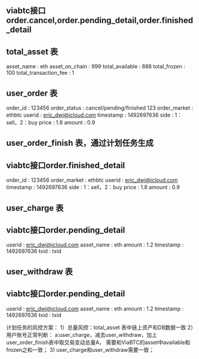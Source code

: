## viabtc接口order.cancel,order.pending_detail,order.finished_detail ##
## total_asset 表 ##
asset_name            : eth
asset_on_chain        : 999
total_available       : 888
total_frozen          : 100
total_transaction_fee : 1

## user_order 表 ##
order_id              : 123456
order_status          : cancel/pending/finished 123
order_market          : ethbtc
userid                : eric_dwj@icloud.com
timestamp             : 1492697636
side                  : 1：sell，2：buy
price                 : 1.8
amount                : 0.9

## user_order_finish 表，通过计划任务生成 ##
## viabtc接口order.finished_detail ##
order_id              : 123456
order_market          : ethbtc
userid                : eric_dwj@icloud.com
timestamp             : 1492697636
side                  : 1：sell，2：buy
price                 : 1.8
amount                : 0.9

## user_charge 表 ##
## viabtc接口order.pending_detail ##
userid                : eric_dwj@icloud.com
asset_name            : eth
amount                : 1.2
timestamp             : 1492697636
txid                  : txid

## user_withdraw 表 ##
## viabtc接口order.pending_detail ##
userid                : eric_dwj@icloud.com
asset_name            : eth
amount                : 1.2
timestamp             : 1492697636
txid                  : txid 

计划任务的风控方案：
1）总量风控：total_asset 表中链上资产和DB数据一致
2）用户账号正常判断：
a:user_charge，减去user_withdraw，加上user_order_finish表中取交易变动总量A，
需要和ViaBTC的asset中available和frozen之和一致；
3) user_charge和user_withdraw需要一致；


